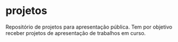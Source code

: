 # projetos
Repositório de projetos para apresentação pública.
Tem por objetivo receber projetos de apresentação de trabalhos em curso.
